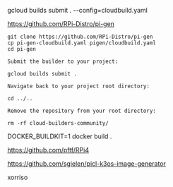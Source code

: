 gcloud builds submit . --config=cloudbuild.yaml


https://github.com/RPi-Distro/pi-gen

```
git clone https://github.com/RPi-Distro/pi-gen
cp pi-gen-cloudbuild.yaml pigen/cloudbuild.yaml
cd pi-gen

Submit the builder to your project:

gcloud builds submit .

Navigate back to your project root directory:

cd ../..

Remove the repository from your root directory:

rm -rf cloud-builders-community/
```


DOCKER_BUILDKIT=1 docker build .




https://github.com/pftf/RPi4

https://github.com/sgielen/picl-k3os-image-generator


xorriso